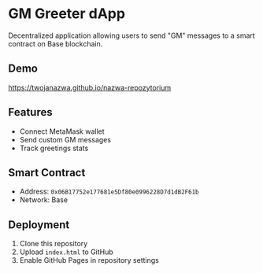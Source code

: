 # GM Greeter dApp

Decentralized application allowing users to send "GM" messages to a smart contract on Base blockchain.

## Demo
https://twojanazwa.github.io/nazwa-repozytorium

## Features
- Connect MetaMask wallet
- Send custom GM messages
- Track greetings stats

## Smart Contract
- Address: `0x06B17752e177681e5Df80e0996228D7d1dB2F61b`
- Network: Base

## Deployment
1. Clone this repository
2. Upload `index.html` to GitHub
3. Enable GitHub Pages in repository settings
